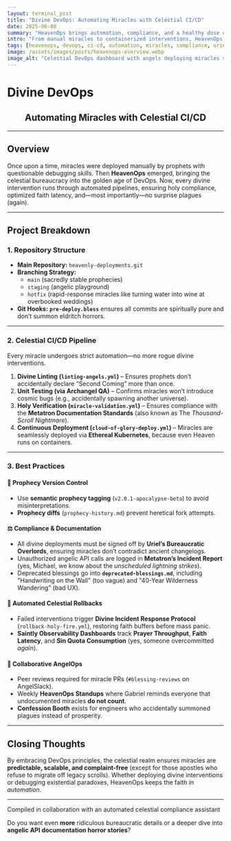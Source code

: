 ```yaml
---
layout: terminal_post
title: "Divine DevOps: Automating Miracles with Celestial CI/CD"
date: 2025-06-08
summary: "HeavenOps brings automation, compliance, and a healthy dose of divine comedy to the miracle deployment pipeline."
intro: "From manual miracles to containerized interventions, HeavenOps ensures every act of divine intervention is scalable, compliant, and occasionally hilarious."
tags: [heavenops, devops, ci-cd, automation, miracles, compliance, uriel, metatron, gabriel, michael]
image: /assets/images/posts/heavenops-overview.webp
image_alt: "Celestial DevOps dashboard with angels deploying miracles via CI/CD"
---
```


# **Divine DevOps**
<h2 style='text-align: center'>Automating Miracles with Celestial CI/CD</h2>

---

## **Overview**
Once upon a time, miracles were deployed manually by prophets with questionable debugging skills. Then **HeavenOps** emerged, bringing the celestial bureaucracy into the golden age of DevOps. Now, every divine intervention runs through automated pipelines, ensuring holy compliance, optimized faith latency, and—most importantly—no surprise plagues (again).

---

## **Project Breakdown**
### **1. Repository Structure**
- **Main Repository:** `heavenly-deployments.git`
- **Branching Strategy:** 
  - `main` (sacredly stable prophecies)
  - `staging` (angelic playground)
  - `hotfix` (rapid-response miracles like turning water into wine at overbooked weddings)
- **Git Hooks:** **`pre-deploy.bless`** ensures all commits are spiritually pure and don’t summon eldritch horrors.


---

### **2. Celestial CI/CD Pipeline**
Every miracle undergoes strict automation—no more rogue divine interventions.

1. **Divine Linting (`linting-angels.yml`)** – Ensures prophets don’t accidentally declare “Second Coming” more than once.
2. **Unit Testing (via Archangel QA)** – Confirms miracles won’t introduce cosmic bugs (e.g., accidentally spawning another universe).
3. **Holy Verification (`miracle-validation.yml`)** – Ensures compliance with the **Metatron Documentation Standards** (also known as The *Thousand-Scroll Nightmare*).
4. **Continuous Deployment (`cloud-of-glory-deploy.yml`)** – Miracles are seamlessly deployed via **Ethereal Kubernetes**, because even Heaven runs on containers.


---

### **3. Best Practices**
#### 📜 **Prophecy Version Control**
- Use **semantic prophecy tagging** (`v2.0.1-apocalypse-beta`) to avoid misinterpretations.
- **Prophecy diffs** (`prophecy-history.md`) prevent heretical fork attempts.

#### ⚖️ **Compliance & Documentation**
- All divine deployments must be signed off by **Uriel’s Bureaucratic Overlords**, ensuring miracles don’t contradict ancient changelogs.
- Unauthorized angelic API calls are logged in **Metatron’s Incident Report** (yes, Michael, we know about the _unscheduled lightning strikes_).
- Deprecated blessings go into **`deprecated-blessings.md`**, including "Handwriting on the Wall" (too vague) and "40-Year Wilderness Wandering" (bad UX).

#### 🔄 **Automated Celestial Rollbacks**
- Failed interventions trigger **Divine Incident Response Protocol** (`rollback-holy-fire.yml`), restoring faith buffers before mass panic.
- **Saintly Observability Dashboards** track **Prayer Throughput**, **Faith Latency**, and **Sin Quota Consumption** (yes, someone overcommitted _again_).

#### 🤝 **Collaborative AngelOps**
- Peer reviews required for miracle PRs (`#blessing-reviews` on AngelSlack).
- Weekly **HeavenOps Standups** where Gabriel reminds everyone that undocumented miracles **do not count**.
- **Confession Booth** exists for engineers who accidentally summoned plagues instead of prosperity.

---

## **Closing Thoughts**
By embracing DevOps principles, the celestial realm ensures miracles are **predictable, scalable, and complaint-free** (except for those apostles who refuse to migrate off legacy scrolls). Whether deploying divine interventions or debugging existential paradoxes, HeavenOps keeps the faith _in automation_. 

---
<p class="post-credit">Compiled in collaboration with an automated celestial compliance assistant</p>

Do you want even **more** ridiculous bureaucratic details or a deeper dive into **angelic API documentation horror stories**?